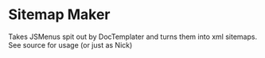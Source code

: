 # Sitemap Maker

Takes JSMenus spit out by DocTemplater and turns them into xml sitemaps. See source for usage (or just as Nick)

